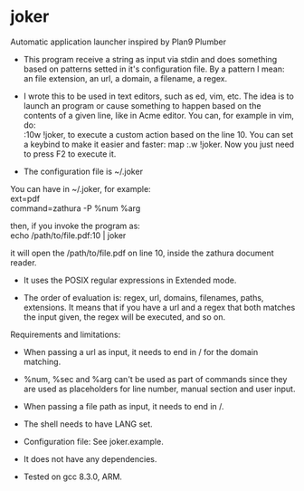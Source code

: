 # joker
Automatic application launcher inspired by Plan9 Plumber

* This program receive a string as input via stdin and does something based on patterns setted in it's configuration file.
By a pattern I mean: an file extension, an url, a domain, a filename, a regex.


* I wrote this to be used in text editors, such as ed, vim, etc.  The idea is to launch
an program or cause something to happen based on the contents of a given line, like
in Acme editor.  You can, for example in vim, do:<br />
:10w !joker, to execute a custom action based on the line 10.  You can set a keybind
to make it easier and faster: map <F2> :.w !joker<CR>.  Now you just need to press
F2 to execute it.


* The configuration file is ~/.joker


You can have in ~/.joker, for example:<br />
ext=pdf<br />
command=zathura -P %num %arg

then, if you invoke the program as:<br />
echo /path/to/file.pdf:10 | joker

it will open the /path/to/file.pdf on line 10, inside the zathura document reader.


* It uses the POSIX regular expressions in Extended mode.

* The order of evaluation is: regex, url, domains, filenames, paths, extensions.  It
means that if you have a url and a regex that both matches the input given, the regex
will be executed, and so on.


Requirements and limitations:
* When passing a url as input, it needs to end in / for the domain matching.
* %num, %sec and %arg can't be used as part of commands since they are used as placeholders
for line number, manual section and user input.
* When passing a file path as input, it needs to end in /.
* The shell needs to have LANG set.


* Configuration file:
See joker.example.

* It does not have any dependencies.
* Tested on gcc 8.3.0, ARM.
